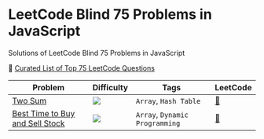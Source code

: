 # LeetCode Blind 75 Problems in JavaScript

Solutions of LeetCode Blind 75 Problems in JavaScript

:goal_net: [Curated List of Top 75 LeetCode Questions](https://www.teamblind.com/post/New-Year-Gift---Curated-List-of-Top-75-LeetCode-Questions-to-Save-Your-Time-OaM1orEU)

| Problem                                                                 | Difficulty                                             | Tags                           | LeetCode                                                                 |
| ----------------------------------------------------------------------- | ------------------------------------------------------ | ------------------------------ | ------------------------------------------------------------------------ |
| [Two Sum](./two-sum.js)                                                 | <img src="https://img.shields.io/badge/-Easy-green" /> | `Array`, `Hash Table`          | [:link:](https://leetcode.com/problems/two-sum/)                         |
| [Best Time to Buy and Sell Stock](./best-time-to-buy-and-sell-stock.js) | <img src="https://img.shields.io/badge/-Easy-green" /> | `Array`, `Dynamic Programming` | [:link:](https://leetcode.com/problems/best-time-to-buy-and-sell-stock/) |
